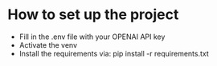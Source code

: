 # How to set up the project

- Fill in the .env file with your OPENAI API key
- Activate the venv
- Install the requirements via:  pip install -r requirements.txt

